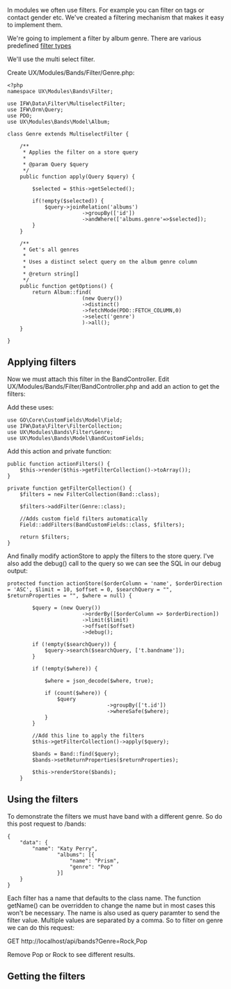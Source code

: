 In modules we often use filters. For example you can filter on tags or contact gender etc. We've created a filtering
mechanism that makes it easy to implement them.

We're going to implement a filter by album genre. There are various
predefined [filter types](http://intermesh.io/php/docs/namespace-IFW.Data.Filter.html)

We'll use the multi select filter.

Create UX/Modules/Bands/Filter/Genre.php:

````````````````````````````````````````````````````````````````````````````````
<?php
namespace UX\Modules\Bands\Filter;

use IFW\Data\Filter\MultiselectFilter;
use IFW\Orm\Query;
use PDO;
use UX\Modules\Bands\Model\Album;

class Genre extends MultiselectFilter {
	
	/**
	 * Applies the filter on a store query
	 * 
	 * @param Query $query
	 */
	public function apply(Query $query) {
		
		$selected = $this->getSelected();
		
		if(!empty($selected)) {
			$query->joinRelation('albums')
						->groupBy(['id'])
						->andWhere(['albums.genre'=>$selected]);
		}
	}

	/**
	 * Get's all genres
	 * 
	 * Uses a distinct select query on the album genre column
	 * 
	 * @return string[]
	 */
	public function getOptions() {
		return Album::find(
						(new Query())
						->distinct()
						->fetchMode(PDO::FETCH_COLUMN,0)
						->select('genre')
						)->all();
	}

}

````````````````````````````````````````````````````````````````````````````````


## Applying filters

Now we must attach this filter in the BandController. 
Edit UX/Modules/Bands/Filter/BandController.php and add an action to get the
filters:


Add these uses:

````````````````````````````````````````````````````````````````````````````````
use GO\Core\CustomFields\Model\Field;
use IFW\Data\Filter\FilterCollection;
use UX\Modules\Bands\Filter\Genre;
use UX\Modules\Bands\Model\BandCustomFields;
````````````````````````````````````````````````````````````````````````````````

Add this action and private function:

````````````````````````````````````````````````````````````````````````````````
public function actionFilters() {
	$this->render($this->getFilterCollection()->toArray());		
}

private function getFilterCollection() {
	$filters = new FilterCollection(Band::class);

	$filters->addFilter(Genre::class);

	//Adds custom field filters automatically
	Field::addFilters(BandCustomFields::class, $filters);

	return $filters;
}
````````````````````````````````````````````````````````````````````````````````

And finally modify actionStore to apply the filters to the store query. I've 
also add the debug() call to the query so we can see the SQL in our debug output:


````````````````````````````````````````````````````````````````````````````````
protected function actionStore($orderColumn = 'name', $orderDirection = 'ASC', $limit = 10, $offset = 0, $searchQuery = "", $returnProperties = "", $where = null) {

		$query = (new Query())
						->orderBy([$orderColumn => $orderDirection])
						->limit($limit)
						->offset($offset)
						->debug();

		if (!empty($searchQuery)) {
			$query->search($searchQuery, ['t.bandname']);
		}

		if (!empty($where)) {

			$where = json_decode($where, true);

			if (count($where)) {
				$query
								->groupBy(['t.id'])
								->whereSafe($where);
			}
		}
		
		//Add this line to apply the filters
		$this->getFilterCollection()->apply($query);		

		$bands = Band::find($query);
		$bands->setReturnProperties($returnProperties);

		$this->renderStore($bands);
	}
````````````````````````````````````````````````````````````````````````````````


## Using the filters

To demonstrate the filters we must have band with a different genre. So do this
post request to /bands:
````````````````````````````````````````````````````````````````````````````````
{
    "data": {
        "name": "Katy Perry",
				"albums": [{
					"name": "Prism",
					"genre": "Pop"
				}]
    }
}

````````````````````````````````````````````````````````````````````````````````


Each filter has a name that defaults to the class name. The function getName()
can be overridden to change the name but in most cases this won't be necessary.
The name is also used as query paramter to send the filter value. Multiple values
are separated by a comma. So to filter on genre we can do this request:

GET http://localhost/api/bands?Genre=Rock,Pop

Remove Pop or Rock to see different results.


## Getting the filters

````````````````````````````````````````````````````````````````````````````````


````````````````````````````````````````````````````````````````````````````````

